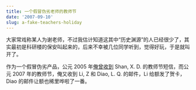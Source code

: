 ```yaml
---
title: 一个假冒伪劣老师的教师节
date: '2007-09-10'
slug: a-fake-teachers-holiday
---
```


大家常戏称某人为谢老师，不过我估计知道这其中“历史渊源”的人已经很少了，其实最初是科研楼的保安叫起来的，后来不幸被几位同学听到，觉得好玩，于是就叫开了。

作为一个假冒伪劣产品，公元 2005 年[俺曾收到](/cn/2005/09/teachers-day/) Shan, X. D. 的教师节短信，而公元 2007 年的教师节，俺又收到 Li, Z 和 Diao, L. Q. 的邮件，Li 给额发了贺卡，Diao 的邮件让额也稀里哗啦了一番。

